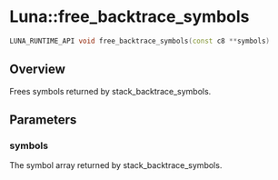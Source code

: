 # Luna::free_backtrace_symbols

```c++
LUNA_RUNTIME_API void free_backtrace_symbols(const c8 **symbols)
```

## Overview
Frees symbols returned by stack_backtrace_symbols. 

## Parameters
### symbols
The symbol array returned by stack_backtrace_symbols. 

